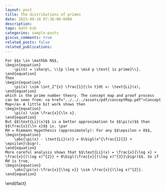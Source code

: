 ```yaml
---
layout: post
title: The distributions of primes
date: 2023-09-18 07:36:00-0400
description: 
tags: math bib
categories: sample-posts
giscus_comments: true
related_posts: false
related_publications: 
---
```

<!-- This post shows how to add bibliography to simple blog posts. If you would like something more academic, check the [distill style post]({% post_url 2018-12-22-distill %}). -->

    For $$x \in \mathbb N$$,
    \begin{equation}
        \pi(n) = \sharp\, \\{p \leq n \mid p \text{ is prime}\\}. 
    \end{equation}
    Then 
    \begin{equation}
        \pi(x) \sim \int_2^{x} \frac{1}{\ln t}dt =: \text{Li}(x),
    \end{equation}
    which is the prime number theory. The concept map and proof process can be seen from: <a href="../../../assets/pdf/conceptMap.pdf">Concept Map</a> A little bit work shows then
    \begin{equation}
        \pi(x) \sim \frac{x}{\ln x}.
    \end{equation}
    But $$\text{Li}(x)$$ is a better approximation to $$\pi(x)$$ than $$\frac{x}{\ln x}$$ is. \par
    RH = Riemann Hypothesis (approximately): For any $$\epsilon > 0$$, 
    \begin{equation}
        \abs{\pi(x) - \text{Li}(x)} = O\bigl(x^{\frac{1}{2} + \epsilon}\bigr).
    \end{equation}
    More careful analysis shows that $$\text{Li}(x) = \frac{x}{\log x} + \frac{x}{(\log x)^{2}} + O\bigl(\frac{x}{(\log x)^{3}}\bigr)$$. So if RH is true, 
    \begin{equation}
        \abs{\pi(x)-\frac{x}{\log x}} \sim \frac{x}{(\log x)^{2}}.
    \end{equation}
\end{fact}
